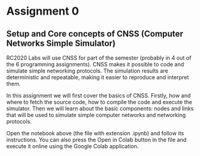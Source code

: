 # Assignment 0

## Setup and Core concepts of CNSS (Computer Networks Simple Simulator)


RC2020 Labs will use CNSS for part of the semester (probably in 4 out of the 6 programming assignments). CNSS makes it possible to code and simulate simple networking protocols. The simulation results are deterministic and repeatable, making it easier to reproduce and interpret them.

In this assignment we will first cover the basics of CNSS. Firstly, how and where to fetch the source code, how to compile the code and execute the simulator. Then we will learn about the basic components: nodes and links that will be used to simulate simple computer networks and networking protocols.

Open the notebook above (the file with extension .ipynb) and follow its instructions. You can also press the Open in Colab button in the file and execute it online using the Google Colab application.
